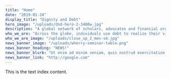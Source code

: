 ```yaml
---
title: "Home"
date: "2019-01-24"
display_title: "Dignity and Debt"
hero_image: "/uploads/dnd-hero-2-3400w.jpg"
description: "A global network of scholars, advocates and financial organizations working to understand and empower the linkages between lending and human values."
who_we_are: "Across the globe, individuals use debt to realize their visions of a good life, while a growing number of families fall into life-altering debt. Worried that they will forever be enslaved by it, some parents have trouble sleeping, their health declines, and their relationships sour. Debt also affects the ability to help loved ones live with dignity, whether they be their children or aging parents with inadequate retirement savings. Further, dignity affects self-esteem, motivation and the capacity of individuals to participate effectively in civic life and financial institutions. Any financial proposistions that do not include a vision of a dignified life are likely to treat people as if they are robotic quantities, occluding the very moral values that give their sacrifices meaning."
who_we_are_image: "/uploads/close_up_2_men-sm.jpg"
news_banner_image: "/uploads/wherry-seminar-table.png"
news_banner_heading: "NEWS!"
news_banner_blurb: "Ut enim ad minim veniam, quis nostrud exercitation ullamco laboris nisi ut <strong>aliquip ex ea commodo consequat</strong>."
news_banner_link: "http://google.com"
---
```


This is the text index content.

